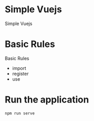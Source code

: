 # Simple Vuejs
Simple Vuejs

# Basic Rules
Basic Rules

* import
* register
* use

# Run the application
`npm run serve`
